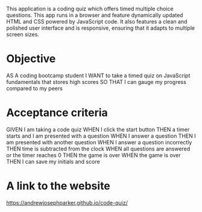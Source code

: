 This application is a coding quiz which offers timed multiple choice questions. This app runs in a browser and feature dynamically updated HTML and CSS powered by JavaScript code. It also features a clean and polished user interface and is responsive, ensuring that it adapts to multiple screen sizes.

# Objective
AS A coding bootcamp student I WANT to take a timed quiz on JavaScript fundamentals that stores high scores SO THAT I can gauge my progress compared to my peers

# Acceptance criteria
GIVEN I am taking a code quiz
WHEN I click the start button
THEN a timer starts and I am presented with a question
WHEN I answer a question
THEN I am presented with another question
WHEN I answer a question incorrectly
THEN time is subtracted from the clock
WHEN all questions are answered or the timer reaches 0
THEN the game is over
WHEN the game is over
THEN I can save my initials and score

# A link to the website
https://andrewjosephparker.github.io/code-quiz/

